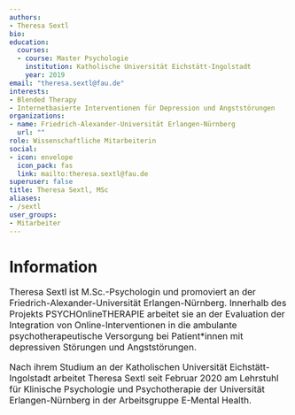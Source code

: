```yaml
---
authors:
- Theresa Sextl
bio:
education:
  courses:
  - course: Master Psychologie
    institution: Katholische Universität Eichstätt-Ingolstadt
    year: 2019
email: "theresa.sextl@fau.de"
interests:
- Blended Therapy
- Internetbasierte Interventionen für Depression und Angststörungen
organizations:
- name: Friedrich-Alexander-Universität Erlangen-Nürnberg
  url: ""
role: Wissenschaftliche Mitarbeiterin
social:
- icon: envelope
  icon_pack: fas
  link: mailto:theresa.sextl@fau.de
superuser: false
title: Theresa Sextl, MSc
aliases:
- /sextl
user_groups:
- Mitarbeiter
---
```


# Information

<font size="3">

Theresa Sextl ist M.Sc.-Psychologin und promoviert an der Friedrich-Alexander-Universität Erlangen-Nürnberg. Innerhalb des Projekts PSYCHOnlineTHERAPIE arbeitet sie an der Evaluation der Integration von Online-Interventionen in die ambulante psychotherapeutische Versorgung bei Patient\*innen mit depressiven Störungen und Angststörungen.

Nach ihrem Studium an der Katholischen Universität Eichstätt-Ingolstadt arbeitet Theresa Sextl seit Februar 2020 am Lehrstuhl für Klinische Psychologie und Psychotherapie der Universität Erlangen-Nürnberg in der Arbeitsgruppe E-Mental Health.

</font>
